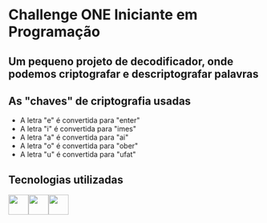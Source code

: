 # Challenge ONE Iniciante em Programação
## Um pequeno projeto de decodificador, onde podemos criptografar e descriptografar palavras
## As "chaves" de criptografia usadas
- A letra "e" é convertida para "enter"
- A letra "i" é convertida para "imes"
- A letra "a" é convertida para "ai"
- A letra "o" é convertida para "ober"
- A letra "u" é convertida para "ufat"

## Tecnologias utilizadas
<img loading="lazy" src="https://cdn.jsdelivr.net/gh/devicons/devicon/icons/html5/html5-original.svg"  width="40" height="40"/><img loading="lazy" src="https://cdn.jsdelivr.net/gh/devicons/devicon/icons/css3/css3-original.svg"  width="40" height="40"/><img loading="lazy" src="https://cdn.jsdelivr.net/gh/devicons/devicon/icons/javascript/javascript-original.svg"  width="40" height="40"/>
